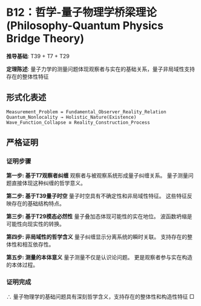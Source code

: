 # B12：哲学-量子物理学桥梁理论 (Philosophy-Quantum Physics Bridge Theory)

**推导基础**: T39 + T7 + T29

**定理陈述**: 量子力学的测量问题体现观察者与实在的基础关系，量子非局域性支持存在的整体性特征

## 形式化表述
```
Measurement_Problem = Fundamental_Observer_Reality_Relation
Quantum_Nonlocality → Holistic_Nature(Existence)
Wave_Function_Collapse ≅ Reality_Construction_Process
```

## 严格证明

### 证明步骤

**第一步: 基于T7观察者纠缠**
观察者与被观察系统形成量子纠缠关系。
量子测量问题直接体现这种纠缠的哲学意义。

**第二步: 基于T39量子时空**
量子时空具有不确定性和非局域性特征。
这些特征反映存在的基础结构特点。

**第三步: 基于T29模态必然性**
量子叠加态体现可能性的实在地位。
波函数坍缩是可能性向现实性的转换。

**第四步: 非局域性的哲学含义**
量子纠缠显示分离系统的瞬时关联。
支持存在的整体性和相互依存性。

**第五步: 测量的本体意义**
量子测量不仅是认识论问题。
更是观察者参与实在构造的本体过程。

### 证明完成
∴ 量子物理学的基础问题具有深刻哲学含义，支持存在的整体性和构造性特征 □